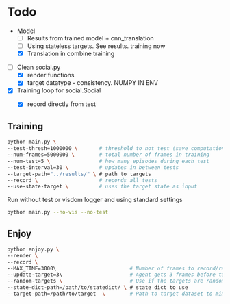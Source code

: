 # Todo

* Model
	* [ ] Results from trained model + cnn_translation
	* [ ] Using stateless targets. See results. training now
	* [x] Translation in combine training

* [ ] Clean social.py
	* [x] render functions
	* [x] target datatype - consistency. NUMPY IN ENV

* [x] Training loop for social.Social
	* [x] record directly from test


## Training

```bash
python main.py \
--test-thresh=1000000 \       # threshold to not test (save computation)
--num-frames=5000000 \        # total number of frames in training
--num-test=5 \                # how many episodes during each test
--test-interval=30 \          # updates in between tests
--target-path="../results/" \ # path to targets
--record \                    # records all tests
--use-state-target \          # uses the target state as input

```

Run without test or visdom logger and using standard settings
```bash
python main.py --no-vis --no-test
```

## Enjoy

```bash
python enjoy.py \
--render \                      
--record \                      
--MAX_TIME=3000\                        # Number of frames to record/render/run
--update-target=3\                      # Agent gets 3 frames before target is updated
--random-targets \                      # Use if the targets are random and not sequential
--state-dict-path=/path/to/statedict/ \ # state dict to use
--target-path=/path/to/target  \        # Path to target dataset to mimic
```


